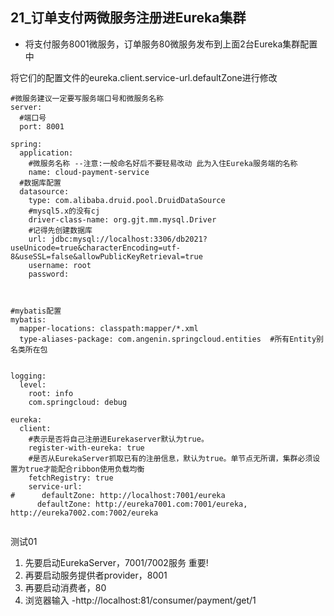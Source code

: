 ## 21_订单支付两微服务注册进Eureka集群

- 将支付服务8001微服务，订单服务80微服务发布到上面2台Eureka集群配置中

将它们的配置文件的eureka.client.service-url.defaultZone进行修改



```
#微服务建议一定要写服务端口号和微服务名称
server:
  #端口号
  port: 8001

spring:
  application:
    #微服务名称 --注意:一般命名好后不要轻易改动 此为入住Eureka服务端的名称
    name: cloud-payment-service
  #数据库配置
  datasource:
    type: com.alibaba.druid.pool.DruidDataSource
    #mysql5.x的没有cj
    driver-class-name: org.gjt.mm.mysql.Driver
    #记得先创建数据库
    url: jdbc:mysql://localhost:3306/db2021?useUnicode=true&characterEncoding=utf-8&useSSL=false&allowPublicKeyRetrieval=true
    username: root
    password: 



#mybatis配置
mybatis:
  mapper-locations: classpath:mapper/*.xml
  type-aliases-package: com.angenin.springcloud.entities  #所有Entity别名类所在包


logging:
  level:
    root: info
    com.springcloud: debug

eureka:
  client:
    #表示是否将自己注册进Eurekaserver默认为true。
    register-with-eureka: true
    #是否从EurekaServer抓取已有的注册信息，默认为true。单节点无所谓，集群必须设置为true才能配合ribbon使用负载均衡
    fetchRegistry: true
    service-url:
#      defaultZone: http://localhost:7001/eureka
      defaultZone: http://eureka7001.com:7001/eureka, http://eureka7002.com:7002/eureka


```





测试01   

1. 先要启动EurekaServer，7001/7002服务 重要! 
2. 再要启动服务提供者provider，8001
3. 再要启动消费者，80
4. 浏览器输入 -http://localhost:81/consumer/payment/get/1